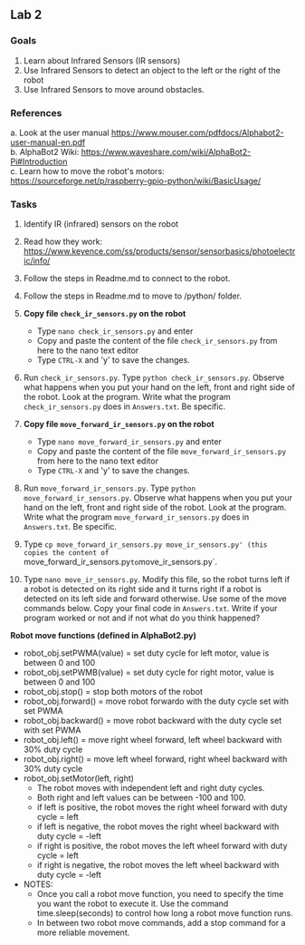 ## Lab 2 ## 

### Goals ###

1. Learn about Infrared Sensors (IR sensors)
2. Use Infrared Sensors to detect an object to the left or the right of the robot
3. Use Infrared Sensors to move around obstacles. 

### References ###

a. Look at the user manual https://www.mouser.com/pdfdocs/Alphabot2-user-manual-en.pdf  
b. AlphaBot2 Wiki: https://www.waveshare.com/wiki/AlphaBot2-Pi#Introduction  
c. Learn how to move the robot's motors: https://sourceforge.net/p/raspberry-gpio-python/wiki/BasicUsage/
 
### Tasks ### 

1. Identify IR (infrared) sensors on the robot
2. Read how they work: https://www.keyence.com/ss/products/sensor/sensorbasics/photoelectric/info/
3. Follow the steps in Readme.md to connect to the robot. 
4. Follow the steps in Readme.md to move to /python/ folder. 

5. **Copy file `check_ir_sensors.py` on the robot**
    * Type `nano check_ir_sensors.py` and enter
    * Copy and paste the content of the file `check_ir_sensors.py` from here to the nano text editor
    * Type `CTRL-X` and 'y' to save the changes. 
6. Run `check_ir_sensors.py`. Type `python check_ir_sensors.py`. Observe what happens when you put your hand on the left, front and right side of the robot. Look at the program. Write what the program `check_ir_sensors.py` does in `Answers.txt`. Be specific. 

7. **Copy file `move_forward_ir_sensors.py` on the robot**
    * Type `nano move_forward_ir_sensors.py` and enter
    * Copy and paste the content of the file `move_forward_ir_sensors.py` from here to the nano text editor
    * Type `CTRL-X` and 'y' to save the changes. 
8. Run `move_forward_ir_sensors.py`. Type `python move_forward_ir_sensors.py`. Observe what happens when you put your hand on the left, front and right side of the robot. Look at the program. Write what the program `move_forward_ir_sensors.py` does in `Answers.txt`. Be specific.

9.  Type `cp move_forward_ir_sensors.py move_ir_sensors.py' (this copies the content of `move_forward_ir_sensors.py` to `move_ir_sensors.py`. 
10. Type `nano move_ir_sensors.py`. Modify this file, so the robot turns left if a robot is detected on its right side and it turns right if a robot is detected on its left side and forward otherwise. Use some of the move commands below. Copy your final code in `Answers.txt`. Write if your program worked or not and if not what do you think happened?

**Robot move functions (defined in AlphaBot2.py)**

* robot_obj.setPWMA(value) = set duty cycle for left motor, value is between 0 and 100
* robot_obj.setPWMB(value) = set duty cycle for right motor, value is between 0 and 100
* robot_obj.stop()         = stop both motors of the robot
* robot_obj.forward()      = move robot forwardo with the duty cycle set with set PWMA
* robot_obj.backward()     = move robot backward with the duty cycle set with set PWMA
* robot_obj.left()         = move right wheel forward, left wheel backward with 30% duty cycle
* robot_obj.right()        = move left wheel forward, right wheel backward with 30% duty cycle
* robot_obj.setMotor(left, right)
    * The robot moves with independent left and right duty cycles. 
    * Both right and left values can be between -100 and 100. 
    * if left is positive, the robot moves the right wheel forward with duty cycle  = left
    * if left is negative, the robot moves the right wheel backward with duty cycle = -left
    * if right is positive, the robot moves the left wheel forward with duty cycle  = left
    * if right is negative, the robot moves the left wheel backward with duty cycle = -left
* NOTES: 
    * Once you call a robot move function, you need to specify the time you want the robot to execute it. Use the command time.sleep(seconds) to control how long a robot move function runs. 
    * In between two robot move commands, add a stop command for a more reliable movement. 

 
